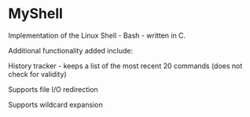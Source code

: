 # MyShell

Implementation of the Linux Shell - Bash - written in C.

Additional functionality added include:

History tracker - keeps a list of the most recent 20 commands
(does not check for validity)

Supports file I/O redirection

Supports wildcard expansion

